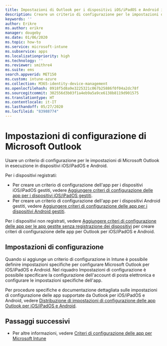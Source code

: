 ```yaml
---
title: Impostazioni di Outlook per i dispositivi iOS/iPadOS e Android in Microsoft Intune
description: Creare un criterio di configurazione per le impostazioni di Microsoft Outlook in esecuzione in dispositivi iOS/iPadOS e Android.
keywords: ''
author: Erikre
ms.author: erikre
manager: dougeby
ms.date: 01/06/2020
ms.topic: how-to
ms.service: microsoft-intune
ms.subservice: apps
ms.localizationpriority: high
ms.technology: ''
ms.reviewer: smithre4
ms.suite: ems
search.appverid: MET150
ms.custom: intune-azure
ms.collection: M365-identity-device-management
ms.openlocfilehash: 0918f5d8a9e3225321c067b25886f0f04a2dc78f
ms.sourcegitcommit: 302556d3b03f1a4eb9a5a9ce6138b8119d901575
ms.translationtype: HT
ms.contentlocale: it-IT
ms.lasthandoff: 05/27/2020
ms.locfileid: "83988774"
---
```

# <a name="microsoft-outlook-configuration-settings"></a>Impostazioni di configurazione di Microsoft Outlook 

Usare un criterio di configurazione per le impostazioni di Microsoft Outlook in esecuzione in dispositivi iOS/iPadOS e Android. 

Per i dispositivi registrati:
- Per creare un criterio di configurazione dell'app per i dispositivi iOS/iPadOS gestiti, vedere [Aggiungere criteri di configurazione delle app per i dispositivi iOS/iPadOS gestiti](app-configuration-policies-use-ios.md). 
- Per creare un criterio di configurazione dell'app per i dispositivi Android gestiti, vedere [Aggiungere criteri di configurazione delle app per i dispositivi Android gestiti](app-configuration-policies-use-android.md). 

Per i dispositivi non registrati, vedere [Aggiungere criteri di configurazione delle app per le app gestite senza registrazione dei dispositivi](app-configuration-policies-managed-app.md) per creare criteri di configurazione delle app per Outlook per iOS/iPadOS e Android.

## <a name="configuration-settings"></a>Impostazioni di configurazione

Quando si aggiunge un criterio di configurazione in Intune è possibile definire impostazioni specifiche per configurare Microsoft Outlook per iOS/iPadOS e Android. Nel riquadro Impostazioni di configurazione è possibile specificare la configurazione dell'account di posta elettronica e configurare le impostazioni specifiche dell'app.

Per procedure specifiche e documentazione dettagliata sulle impostazioni di configurazione delle app supportate da Outlook per iOS/iPadOS e Android, vedere [Distribuzione di impostazioni di configurazione delle app Outlook per iOS/iPadOS e Android](https://docs.microsoft.com/exchange/clients-and-mobile-in-exchange-online/outlook-for-ios-and-android/outlook-for-ios-and-android-configuration-with-microsoft-intune).

## <a name="next-steps"></a>Passaggi successivi

- Per altre informazioni, vedere [Criteri di configurazione delle app per Microsoft Intune ](app-configuration-policies-overview.md)
